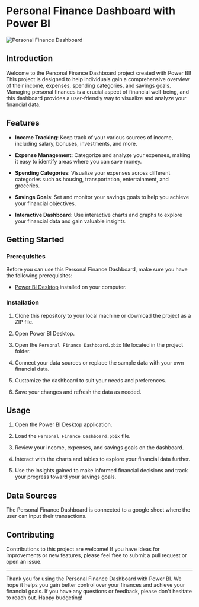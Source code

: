 # Personal Finance Dashboard with Power BI

![Personal Finance Dashboard](images/dashboard_preview.png)

## Introduction

Welcome to the Personal Finance Dashboard project created with Power BI! This project is designed to help individuals gain a comprehensive overview of their income, expenses, spending categories, and savings goals. Managing personal finances is a crucial aspect of financial well-being, and this dashboard provides a user-friendly way to visualize and analyze your financial data.

## Features

- **Income Tracking**: Keep track of your various sources of income, including salary, bonuses, investments, and more.

- **Expense Management**: Categorize and analyze your expenses, making it easy to identify areas where you can save money.

- **Spending Categories**: Visualize your expenses across different categories such as housing, transportation, entertainment, and groceries.

- **Savings Goals**: Set and monitor your savings goals to help you achieve your financial objectives.

- **Interactive Dashboard**: Use interactive charts and graphs to explore your financial data and gain valuable insights.

## Getting Started

### Prerequisites

Before you can use this Personal Finance Dashboard, make sure you have the following prerequisites:

- [Power BI Desktop](https://powerbi.microsoft.com/en-us/desktop/) installed on your computer.

### Installation

1. Clone this repository to your local machine or download the project as a ZIP file.

2. Open Power BI Desktop.

3. Open the `Personal Finance Dashboard.pbix` file located in the project folder.

4. Connect your data sources or replace the sample data with your own financial data.

5. Customize the dashboard to suit your needs and preferences.

6. Save your changes and refresh the data as needed.

## Usage

1. Open the Power BI Desktop application.

2. Load the `Personal Finance Dashboard.pbix` file.

3. Review your income, expenses, and savings goals on the dashboard.

4. Interact with the charts and tables to explore your financial data further.

5. Use the insights gained to make informed financial decisions and track your progress toward your savings goals.

## Data Sources

The Personal Finance Dashboard is connected to a google sheet where the user can input their transactions.


## Contributing

Contributions to this project are welcome! If you have ideas for improvements or new features, please feel free to submit a pull request or open an issue.

---

Thank you for using the Personal Finance Dashboard with Power BI. We hope it helps you gain better control over your finances and achieve your financial goals. If you have any questions or feedback, please don't hesitate to reach out. Happy budgeting!
